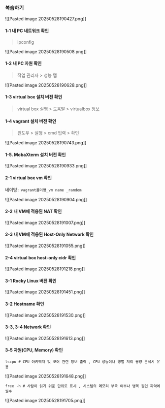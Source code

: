 
### 복습하기 

![[Pasted image 20250528190427.png]]

#### 1-1 내 PC 네트워크 확인
> ipconfig

![[Pasted image 20250528190508.png]]

#### 1-2 내 PC 자원 확인

> 작업 관리자 > 성능 탭

![[Pasted image 20250528190628.png]]


#### 1-3 virtual box 설치 버전 확인

> virtual box 실행 > 도움말 > virtualbox 정보 


#### 1-4 vagrant 설치 버전 확인

> 윈도우 > 실행 > cmd 입력 > 확인 

![[Pasted image 20250528190743.png]]



#### 1-5. MobaXterm 설치 버전 확인
![[Pasted image 20250528190933.png]]

#### 2-1 virtual box vm 확인
네이밍 : `vagrant폴더명_vm name _ramdom`

![[Pasted image 20250528190904.png]]

#### 2-2 내 VM에 적용된 NAT 확인

![[Pasted image 20250528191007.png]]

#### 2-3 내 VM에 적용된 Host-Only Network 확인
![[Pasted image 20250528191055.png]]


#### 2-4 virtual box host-only cidr 확인
![[Pasted image 20250528191218.png]]

#### 3-1 Rocky Linux 버전 확인

![[Pasted image 20250528191451.png]]


#### 3-2 Hostname 확인
![[Pasted image 20250528191530.png]]


#### 3-3, 3-4 Network 확인
![[Pasted image 20250528191613.png]]


#### 3-5 자원(CPU, Memory) 확인

```
lscpu # CPU 아키텍처 및 코어 관련 정보 출력 , CPU 성능이나 병렬 처리 용량 분석시 유용
```


![[Pasted image 20250528191648.png]]


```
free -h # 사람이 읽기 쉬운 단위로 표시 , 시스템의 메모리 부족 여부나 병목 원인 파악에 필수
```

![[Pasted image 20250528191705.png]]